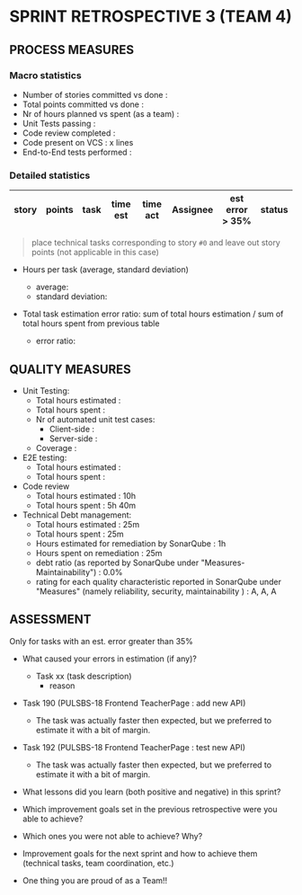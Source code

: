 SPRINT RETROSPECTIVE 3 (TEAM 4)
=====================================

## PROCESS MEASURES 

### Macro statistics

- Number of stories committed vs done :
- Total points committed vs done :
- Nr of hours planned vs spent (as a team) :
- Unit Tests passing :
- Code review completed :
- Code present on VCS : x lines
- End-to-End tests performed :

### Detailed statistics

| story | points | task | time est | time act | Assignee               | est error > 35%      | status |
| ----- | ------ | ---- | -------- | -------- | ---------------------- | -------------------- | ------ |

> place technical tasks corresponding to story `#0` and leave out story points (not applicable in this case)

- Hours per task (average, standard deviation)
  - average: 
  - standard deviation: 

- Total task estimation error ratio: sum of total hours estimation / sum of total hours spent from previous table
  - error ratio: 

## QUALITY MEASURES

- Unit Testing:
  - Total hours estimated : 
  - Total hours spent : 
  - Nr of automated unit test cases:
    - Client-side : 
    - Server-side : 
  - Coverage : 
- E2E testing:
  - Total hours estimated : 
  - Total hours spent : 
- Code review
  - Total hours estimated : 10h
  - Total hours spent : 5h 40m
- Technical Debt management:
  - Total hours estimated : 25m
  - Total hours spent : 25m
  - Hours estimated for remediation by SonarQube : 1h
  - Hours spent on remediation : 25m
  - debt ratio (as reported by SonarQube under "Measures-Maintainability") : 0.0%
  - rating for each quality characteristic reported in SonarQube under "Measures" (namely reliability, security, maintainability ) : A, A, A

## ASSESSMENT

Only for tasks with an est. error greater than 35% 

- What caused your errors in estimation (if any)?
  - Task xx (task description)
    - reason
- Task 190	(PULSBS-18 Frontend TeacherPage : add new API)
	- The task was actually faster then expected, but we preferred to estimate it with a bit of margin. 
- Task 192	(PULSBS-18 Frontend TeacherPage : test new API)
	- The task was actually faster then expected, but we preferred to estimate it with a bit of margin. 

- What lessons did you learn (both positive and negative) in this sprint?
<!-- OLD THINGS
  - POSITIVE
    - initial discussion about page design improves the quality of the development process
    - sometimes asking colleagues for help can save a lot of time
  - NEGATIVE
    - understimate a task that you are doing alone for first time
-->

- Which improvement goals set in the previous retrospective were you able to achieve? 

<!-- OLD THINGS
  - augment threshold for coverage (80%)
  - better discuss the design of the pages
-->

- Which ones you were not able to achieve? Why?
<!-- OLD THINGS
  - reduce code duplication: not done due to lack of time
-->

- Improvement goals for the next sprint and how to achieve them (technical tasks, team coordination, etc.)
<!-- OLD THINGS
  - complete all committed stories
  - reduce technical debt to 10 min
  - reduce code duplication to 4%
-->

- One thing you are proud of as a Team!!
<!-- OLD THINGS
  - we are keeping under control the complexity of the project as it is growing in size. Likewise the quality is not decreasing as the project is growing.
-->

